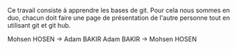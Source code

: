 Ce travail consiste à apprendre les bases de git. Pour cela nous sommes en duo, chacun doit faire une page de présentation de l'autre personne tout en utilisant git et git hub.

Mohsen HOSEN -> Adam BAKIR
Adam BAKIR -> Mohsen HOSEN 